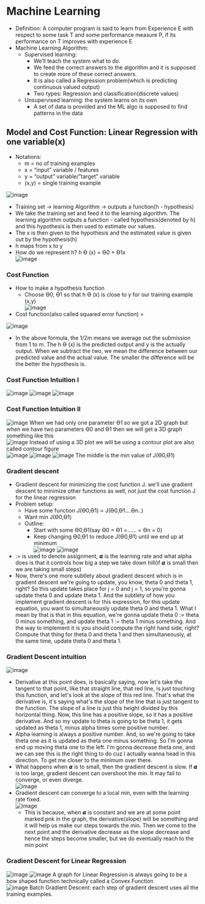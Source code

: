 # Machine Learning
* Definition: A computer program is said to learn from Experience E with respect to some task T and some performance measure P, if its performance on T improves with experience E
* Machine Learning Algorithm:
  * Supervised learning: 
    * We’ll teach the system what to do. 
    * We feed the correct answers to the algorithm and it is supposed to create more of these correct answers.
    * It is also called a Regression problem(which is predicting continuous valued output)
    * Two types: Regression and classification(discrete values) 
  * Unsupervised learning: the system learns on its own
    * A set of data is provided and the ML algo is supposed to find patterns in the data
## Model and Cost Function: Linear Regression with one variable(x)
* Notations: 
  * m = no of training examples 
  * x = “input” variable / features
  * y = “output” variable/”target” variable
  * (x,y) = single training example    

![image](https://github.com/schmithvillers/machine-learning/blob/main/Screenshot%20(1633).png)    

* Training set → learning Algorithm → outputs a function(h - hypothesis)
* We take the training set and feed it to the learning algorithm. The learning algorithm outputs a function - called hypothesis(denoted by h) and this hypothesis is then used to estimate our values.
* The x is then given to the hypothesis and the estimated value is given out by the hypothesis(h)
* h maps from x to y
* How do we represent h? h ϴ (x) = ϴ0 + ϴ1x    
![image](https://github.com/schmithvillers/machine-learning/blob/main/Screenshot%20(1634).png)
### Cost Function
* How to make a hypothesis function
  * Choose ϴ0, ϴ1 so that h ϴ (x) is close to y for our training example (x,y)   
![image](https://github.com/schmithvillers/machine-learning/blob/main/Screenshot%20(1636).png)
* Cost function(also called squared error function) =     

![image](https://github.com/schmithvillers/machine-learning/blob/main/Screenshot%20(1637).png)
  * In the above formula, the 1/2m means we average out the submission from 1 to m. The h ϴ (x) is the predicted output and y is the actually output. When we subtract the two, we mean the difference between our predicted value and the actual value. The smaller the difference will be the better the hypothesis is.
### Cost Function Intuition I    
![image](https://github.com/schmithvillers/machine-learning/blob/main/Screenshot%20(1639).png)
![image](https://github.com/schmithvillers/machine-learning/blob/main/Screenshot%20(1640).png)
![image](https://github.com/schmithvillers/machine-learning/blob/main/Screenshot%20(1641).png)
### Cost Function Intuition II    
![image](https://github.com/schmithvillers/machine-learning/blob/main/Screenshot%20(1642).png)
When we had only one parameter ϴ1 so we got a 2D graph but when we have two parameters ϴ0 and ϴ1 then we will get a 3D graph something like this    
![image](https://github.com/schmithvillers/machine-learning/blob/main/Screenshot%20(1643).png)
Instead of using a 3D plot we will be using a contour plot are also called contour figure    
![image](https://github.com/schmithvillers/machine-learning/blob/main/Screenshot%20(1644).png)
![image](https://github.com/schmithvillers/machine-learning/blob/main/Screenshot%20(1645).png)
![image](https://github.com/schmithvillers/machine-learning/blob/main/Screenshot%20(1646).png)
The middle is the min value of J(ϴ0,ϴ1)
### Gradient descent
* Gradient descent for minimizing the cost function J. we'll use gradient descent to minimize other functions as well, not just the cost function J for the linear regression
* Problem setup: 
  * Have some function J(ϴ0,ϴ1) = J(ϴ0,ϴ1….ϴn..)
  * Want min J(ϴ0,ϴ1)
  * Outline:
    * Start with some ϴ0,ϴ1(say ϴ0 = ϴ1 =...... = ϴn = 0)
    * Keep changing ϴ0,ϴ1 to reduce J(ϴ0,ϴ1) until we end up at minimum    
![image](https://github.com/schmithvillers/machine-learning/blob/main/Screenshot%20(1651).png)
![image](https://github.com/schmithvillers/machine-learning/blob/main/Screenshot%20(1650).png)
* := is used to denote assignment, 𝞪 is the learning rate and what alpha does is that it controls how big a step we take down hill(if 𝞪 is small then we are taking small steps)
* Now, there's one more subtlety about gradient descent which is in gradient descent we're going to update, you know, theta 0 and theta 1, right? So this update takes place for j = 0 and j = 1, so you're gonna update theta 0 and update theta 1. And the subtlety of how you implement gradient descent is for this expression, for this update equation, you want to simultaneously update theta 0 and theta 1. What I mean by that is that in this equation, we're gonna update theta 0 := theta 0 minus something, and update theta 1 := theta 1 minus something. And the way to implement it is you should compute the right hand side, right? Compute that thing for theta 0 and theta 1 and then simultaneously, at the same time, update theta 0 and theta 1.
### Gradient Descent intuition    
![image](https://github.com/schmithvillers/machine-learning/blob/main/Screenshot%20(1652).png)
* Derivative at this point does, is basically saying, now let's take the tangent to that point, like that straight line, that red line, is just touching this function, and let's look at the slope of this red line. That's what the derivative is, it's saying what's the slope of the line that is just tangent to the function. The slope of a line is just this height divided by this horizontal thing. Now, this line has a positive slope, so it has a positive derivative. And so my update to theta is going to be theta 1, it gets updated as theta 1, minus alpha times some positive number.
* Alpha learning is always a positive number. And, so we're going to take theta one as it is updated as theta one minus something. So I'm gonna end up moving theta one to the left. I'm gonna decrease theta one, and we can see this is the right thing to do cuz I actually wanna head in this direction. To get me closer to the minimum over there.
* What happens when 𝞪 is to small, then the gradient descent is slow. If 𝞪 is too large, gradient descent can overshoot the min. It may fail to converge, or even diverge.    
![image](https://github.com/schmithvillers/machine-learning/blob/main/Screenshot%20(1653).png)
* Gradient descent can converge to a local min, even with the learning rate fixed.    
![image](https://github.com/schmithvillers/machine-learning/blob/main/Screenshot%20(1654).png)
  * This is because, when 𝞪 is constant and we are at some point marked pnk in the graph, the derivative(slope) will be something and it will help us make our steps towards the min. Then we come to the next point and the derivative decrease as the slope decrease and hence the steps become smaller, but we do eventually reach to the min point
### Gradient Descent for Linear Regression    
![image](https://github.com/schmithvillers/machine-learning/blob/main/Screenshot%20(1655).png)
![image](https://github.com/schmithvillers/machine-learning/blob/main/Screenshot%20(1656).png)
A graph for Linear Regression is always going to be a bow shaped function technically called a Convex Function    
![image](https://github.com/schmithvillers/machine-learning/blob/main/Screenshot%20(1644).png)
Batch Gradient Descent: each step of gradient descent uses all the training examples.

